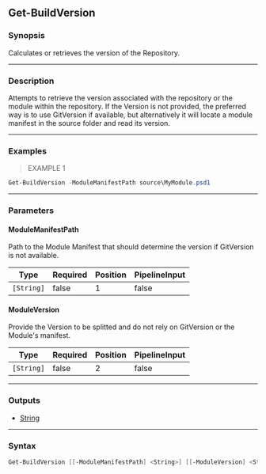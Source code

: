 Get-BuildVersion
----------------

### Synopsis
Calculates or retrieves the version of the Repository.

---

### Description

Attempts to retrieve the version associated with the repository or the module within
the repository.
If the Version is not provided, the preferred way is to use GitVersion if available,
but alternatively it will locate a module manifest in the source folder and read its version.

---

### Examples
> EXAMPLE 1

```PowerShell
Get-BuildVersion -ModuleManifestPath source\MyModule.psd1
```

---

### Parameters
#### **ModuleManifestPath**
Path to the Module Manifest that should determine the version if GitVersion is not available.

|Type      |Required|Position|PipelineInput|
|----------|--------|--------|-------------|
|`[String]`|false   |1       |false        |

#### **ModuleVersion**
Provide the Version to be splitted and do not rely on GitVersion or the Module's manifest.

|Type      |Required|Position|PipelineInput|
|----------|--------|--------|-------------|
|`[String]`|false   |2       |false        |

---

### Outputs
* [String](https://learn.microsoft.com/en-us/dotnet/api/System.String)

---

### Syntax
```PowerShell
Get-BuildVersion [[-ModuleManifestPath] <String>] [[-ModuleVersion] <String>] [<CommonParameters>]
```
